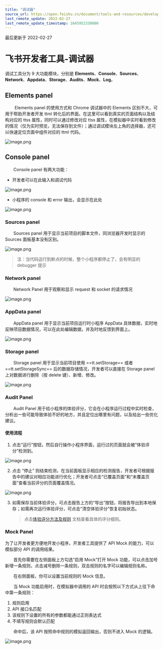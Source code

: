 ```yaml
---
title: "调试器"
source_url: https://open.feishu.cn/document/tools-and-resources/development-tools/development-of-gadget-in-tools/gadget-debugging/feishu-developer-tools-debugging-tools
last_remote_update: 2022-02-27
last_remote_update_timestamp: 1645952330000
---
```

最后更新于 2022-02-27

# 飞书开发者工具-调试器

调试工具分为 9 大功能模块，分别是 **Elements**、**Console**、**Sources**、**Network**、**Appdata**、**Storage**、**Audits**、**Mock**、**Log**。

## Elements panel

&nbsp;&nbsp;&nbsp;&nbsp;&nbsp;&nbsp;&nbsp; Elements panel 的使用方式和 Chrome 调试器中的 Elements 区别不大，可用于帮助开发者开发 ttml 转化后的界面。在这里可以看到真实的页面结构以及结构对应的 ttss 属性，同时可以通过修改对应 ttss 属性，在模拟器中实时看到修改的情况（仅为实时预览，无法保存到文件）；通过调试模块左上角的选择器，还可以快速定位页面中组件对应的 ttml 代码。

![image.png](https://sf3-cn.feishucdn.com/obj/open-platform-opendoc/c0c20d07c4fb47e604fe72d7d05fa7a0_zWsnXfOGn6.png?lazyload=true&width=1966&height=1690)

## Console panel

&nbsp;&nbsp;&nbsp;&nbsp;&nbsp;&nbsp;&nbsp;Console panel 有两大功能：

- 开发者可以在此输入和调试代码

![image.png](https://sf3-cn.feishucdn.com/obj/open-platform-opendoc/63125a97284f29ebec41117a81cb0504_GOsjBNlimA.png?lazyload=true&width=1966&height=1690)

- 小程序的 console 和 error 输出，会显示在此处

![image.png](https://sf3-cn.feishucdn.com/obj/open-platform-opendoc/03c7f4c931bd56cb5ac08d7602c97e75_G1zs2F8AIQ.png?lazyload=true&width=1966&height=1690)

### Sources panel

&nbsp;&nbsp;&nbsp;&nbsp;&nbsp;&nbsp;&nbsp;Sources panel 用于显示当前项目的脚本文件，同浏览器开发时显示的 Sources 面板基本没有区别。

![image.png](https://sf3-cn.feishucdn.com/obj/open-platform-opendoc/ee17f35852f94a642494c28b89371d58_IPhP3uPj4q.png?lazyload=true&width=2162&height=1690)

>注：当代码运行到断点的时候，整个小程序都停止了，会有明显的 debugger 提示

### Network panel

&nbsp;&nbsp;&nbsp;&nbsp;&nbsp;&nbsp;&nbsp;Network Panel 用于观察和显示 request 和 socket 的请求情况

![image.png](https://sf3-cn.feishucdn.com/obj/open-platform-opendoc/0f8669b37826bd43c34ba3013a4162be_NshzmF6Pjm.png?lazyload=true&width=1818&height=1690)

### AppData panel

&nbsp;&nbsp;&nbsp;&nbsp;&nbsp;&nbsp;&nbsp;AppData panel 用于显示当前项目运行时小程序 AppData 具体数据，实时地反映项目数据情况，可以在此处编辑数据，并及时地反馈到界面上。

![image.png](https://sf3-cn.feishucdn.com/obj/open-platform-opendoc/28a10a9a06a28cf9fc375bc9e93e868c_9LIxnk2YGd.png?lazyload=true&width=1818&height=1690)

### Storage panel

&nbsp;&nbsp;&nbsp;&nbsp;&nbsp;&nbsp;&nbsp;Storage panel 用于显示当前项目使用 ==tt.setStorage== 或者 ==tt.setStorageSync== 后的数据存储情况，开发者可以直接在 Storage panel 上对数据进行删除（按 delete 键）、新增、修改。

![image.png](https://sf3-cn.feishucdn.com/obj/open-platform-opendoc/06b5332f800686f71bdb2e8326e52f0a_GMfkCQctiU.png?lazyload=true&width=1818&height=1690)

### Audit Panel

&nbsp;&nbsp;&nbsp;&nbsp;&nbsp;&nbsp;&nbsp;Audit Panel 用于给小程序的体验评分，它会在小程序运行过程中实时检查，分析出一些可能导致体验不好的地方，并且定位出哪里有问题，以及给出一些优化建议。

#### 使用流程

1. 点击“运行”按钮，然后自行操作小程序界面，运行过的页面就会被“体验评分”检测到。

![image.png](https://sf3-cn.feishucdn.com/obj/open-platform-opendoc/f6dce50b1c6157d2efdbc592dc8b2a9b_NrHCvXtKxq.png?lazyload=true&width=1818&height=1690)

2. 点击 “停止” 则结束检测，在当前面板显示相应的检测报告，开发者可根据报告中的建议对相应功能进行优化；开发者可点击“已覆盖页面”和“未覆盖页面”查看当前评分的页面覆盖情况。

![image.png](https://sf3-cn.feishucdn.com/obj/open-platform-opendoc/5b29cb42673ca3b67b18d9833a745ad9_VZVUPaxhjD.png?lazyload=true&width=1818&height=1690)

3. 如需保存当前体验评分，可点击报告上方的“导出”按钮，将报告导出到本地保存；如需再次运行体验评分，可点击“清空体验评分”恢复初始状态。
   > 点击[体验评分方法及规则](https://open.feishu.cn/document/uYjL24iN/ukDOzYjL5gzM24SO4MjN) 文档查看具体的评分细则。

### Mock Panel

为了让开发者更方便地开发小程序，开发者工具提供了 API Mock 的能力，可以模拟部分 API 的调用结果。

&nbsp;&nbsp;&nbsp;&nbsp;&nbsp;&nbsp;&nbsp;首先你需要在左侧面板上方勾选“启用 Mock”打开 Mock 功能，可以点击加号新增一条规则，点击减号删除一条规则，双击规则的名字可以编辑规则名称。

&nbsp;&nbsp;&nbsp;&nbsp;&nbsp;&nbsp;&nbsp;在右侧面板，你可以设置当前规则的 Mock 信息。

&nbsp;&nbsp;&nbsp;&nbsp;&nbsp;&nbsp;&nbsp;当 Mock 功能启用时，在模拟器中调用的 API 时会按照以下方式从上往下命中第一条规则：
1. 规则启用
2. API 接口名匹配
3. 该规则下设置的所有的参数都能通过正则表达式
4. 不填写规则会默认匹配

&nbsp;&nbsp;&nbsp;&nbsp;&nbsp;&nbsp;&nbsp;命中后，该 API 按照命中规则的模拟返回输出，否则不进入 Mock 的逻辑。

![image.png](https://sf3-cn.feishucdn.com/obj/open-platform-opendoc/17afe613d3a8668fba984e62d3488900_B5ny6PsbEl.png?lazyload=true&width=2340&height=1690)
